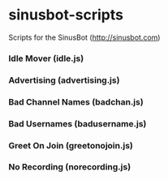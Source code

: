 # sinusbot-scripts
Scripts for the SinusBot (http://sinusbot.com)

### Idle Mover (idle.js)

### Advertising (advertising.js)

### Bad Channel Names (badchan.js)

### Bad Usernames (badusername.js)

### Greet On Join (greetonojoin.js)

### No Recording (norecording.js)